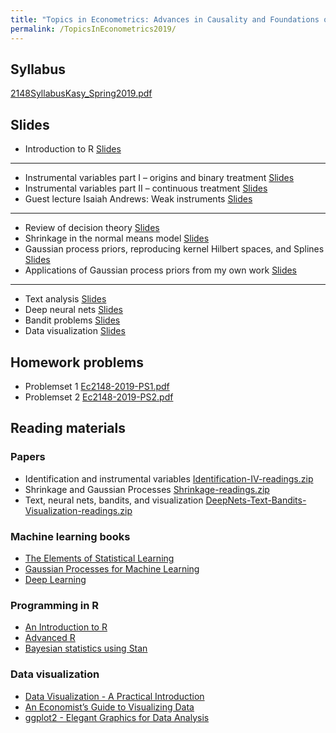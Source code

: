 ```yaml
---
title: "Topics in Econometrics: Advances in Causality and Foundations of Machine Learning"
permalink: /TopicsInEconometrics2019/
---
```


## Syllabus

[2148SyllabusKasy_Spring2019.pdf](/home/files/teaching/TopicsEconometrics2019/2148SyllabusKasy_Spring2019.pdf)

## Slides
* Introduction to R
[Slides](/home/files/teaching/TopicsEconometrics2019/IntroductiontoR-Slides.pdf)

***
* Instrumental variables part I – origins and binary treatment
[Slides](/home/files/teaching/TopicsEconometrics2019/IV-binary-Slides.pdf)
* Instrumental variables part II – continuous treatment
[Slides](/home/files/teaching/TopicsEconometrics2019/IV-continuous-Slides.pdf)
* Guest lecture Isaiah Andrews: Weak instruments
[Slides](/home/files/teaching/TopicsEconometrics2019/Isaiah_General_Weak_ID_Slides.pdf)

***
* Review of decision theory
[Slides](/home/files/teaching/TopicsEconometrics2019/DecisionTheoryReview-Slides.pdf)
* Shrinkage in the normal means model
[Slides](/home/files/teaching/TopicsEconometrics2019/NormalShrinkage-Slides.pdf)
* Gaussian process priors, reproducing kernel Hilbert spaces, and Splines
[Slides](/home/files/teaching/TopicsEconometrics2019/GaussianProcessPriors-Slides.pdf)
* Applications of Gaussian process priors from my own work
[Slides](/home/files/teaching/TopicsEconometrics2019/Applications-Slides.pdf)

***
* Text analysis
[Slides](/home/files/teaching/TopicsEconometrics2019/TextAsData-Slides.pdf)
* Deep neural nets
[Slides](/home/files/teaching/TopicsEconometrics2019/DeepNets.pdf)
* Bandit problems
[Slides](/home/files/teaching/TopicsEconometrics2019/BanditProblems-Slides.pdf)
* Data visualization
[Slides](/home/files/teaching/TopicsEconometrics2019/DataVisualization-Slides.pdf)

## Homework problems

* Problemset 1 [Ec2148-2019-PS1.pdf](/home/files/teaching/TopicsEconometrics2019/Ec2148-2019-PS1.pdf)
* Problemset 2 [Ec2148-2019-PS2.pdf](/home/files/teaching/TopicsEconometrics2019/Ec2148-2019-PS2.pdf)


## Reading materials

### Papers

* Identification and instrumental variables [Identification-IV-readings.zip](/home/files/teaching/TopicsEconometrics2019/Identification-IV-readings.zip)
* Shrinkage and Gaussian Processes [Shrinkage-readings.zip](/home/files/teaching/TopicsEconometrics2019/Shrinkage-readings.zip)
* Text, neural nets, bandits, and visualization [DeepNets-Text-Bandits-Visualization-readings.zip](/home/files/teaching/TopicsEconometrics2019/DeepNets-Text-Bandits-Visualization-readings.zip)



### Machine learning books
* [The Elements of Statistical Learning](https://web.stanford.edu/~hastie/Papers/ESLII.pdf)
* [Gaussian Processes for Machine Learning](http://www.gaussianprocess.org/gpml/chapters/)
* [Deep Learning](https://www.deeplearningbook.org/)

### Programming in R
* [An Introduction to R](https://cran.r-project.org/doc/manuals/r-release/R-intro.pdf)
* [Advanced R](https://adv-r.hadley.nz/)
* [Bayesian statistics using Stan](https://mc-stan.org/docs/2_18/bayes-stats-stan/index.html)


### Data visualization

* [Data Visualization - A Practical Introduction](http://socviz.co/)
* [An Economist’s Guide to Visualizing Data](https://pubs.aeaweb.org/doi/pdfplus/10.1257/jep.28.1.209)
* [ggplot2 - Elegant Graphics for Data Analysis](http://moderngraphics11.pbworks.com/f/ggplot2-Book09hWickham.pdf)








